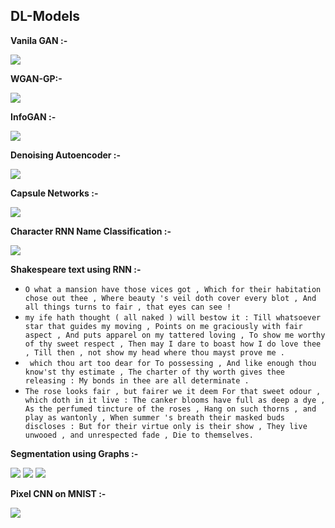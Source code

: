 ## DL-Models

**Vanila GAN :-**

![](https://github.com/Puneet2000/GANs/blob/master/samples/VGAN/image.png)

**WGAN-GP:-**

![](https://github.com/Puneet2000/GANs/blob/master/samples/WGAN/output.png)

**InfoGAN :-**

![](https://github.com/Puneet2000/GANs/blob/master/samples/infoGAN2/epoch_24_pytorch.png)

**Denoising Autoencoder :-**

![](https://github.com/Puneet2000/GANs/blob/master/samples/DAE/fiNAL.jpg)

**Capsule Networks :-**

![](https://github.com/Puneet2000/GANs/blob/master/samples/CAPSNET/output.png)

**Character RNN Name Classification :-**

![](https://github.com/Puneet2000/GANs/blob/master/samples/rnnName/output.jpg)

**Shakespeare text using RNN :-**
- ```O what a mansion have those vices got , Which for their habitation chose out thee , Where beauty 's veil doth cover every blot , And all things turns to fair , that eyes can see !```
- ```my ife hath thought ( all naked ) will bestow it : Till whatsoever star that guides my moving , Points on me graciously with fair aspect , And puts apparel on my tattered loving , To show me worthy of thy sweet respect , Then may I dare to boast how I do love thee , Till then , not show my head where thou mayst prove me .```
- ``` which thou art too dear for To possessing , And like enough thou know'st thy estimate , The charter of thy worth gives thee releasing : My bonds in thee are all determinate .```
- ```The rose looks fair , but fairer we it deem For that sweet odour , which doth in it live : The canker blooms have full as deep a dye , As the perfumed tincture of the roses , Hang on such thorns , and play as wantonly , When summer 's breath their masked buds discloses : But for their virtue only is their show , They live unwooed , and unrespected fade , Die to themselves.```

**Segmentation using Graphs :-**

![](https://github.com/Puneet2000/GANs/blob/master/samples/Segmentation/paris.jpg)
![](https://github.com/Puneet2000/GANs/blob/master/samples/Segmentation/grain.jpg)
![](https://github.com/Puneet2000/GANs/blob/master/samples/Segmentation/beach.jpg)

**Pixel CNN on MNIST :-**

![](https://github.com/Puneet2000/GANs/blob/master/samples/pixelCNN/sample.png)

